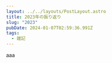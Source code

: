 ```yaml
---
layout: ../../layouts/PostLayout.astro
title: 2023年の振り返り
slug: "2023"
pubDate: 2024-01-07T02:59:36.991Z
tags:
  - 雑記
---
```

a﻿aa